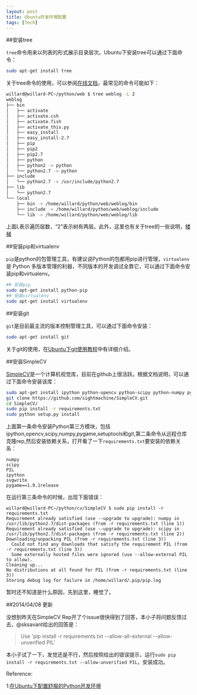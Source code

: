 ```yaml
---
layout: post
title: Ubuntu开发环境配置
tags: [Tech]
---
```


##安装tree

`tree`命令用来以列表的形式展示目录层次。Ubuntu下安装tree可以通过下面命令：

```sh
sudo apt-get install tree
```
关于tree命令的使用，可以参阅[在线文档](http://www.computerhope.com/unix/tree.htm)，最常见的命令可能如下：

```sh
willard@willard-PC~/python/web $ tree weblog -L 2
weblog
├── bin
│   ├── activate
│   ├── activate.csh
│   ├── activate.fish
│   ├── activate_this.py
│   ├── easy_install
│   ├── easy_install-2.7
│   ├── pip
│   ├── pip2
│   ├── pip2.7
│   ├── python
│   ├── python2 -> python
│   └── python2.7 -> python
├── include
│   └── python2.7 -> /usr/include/python2.7
├── lib
│   └── python2.7
└── local
    ├── bin -> /home/willard/python/web/weblog/bin
    ├── include -> /home/willard/python/web/weblog/include
    └── lib -> /home/willard/python/web/weblog/lib
```
上面L表示遍历层数，“2”表示树有两层。此外，这里也有关于tree的一些说明，[楼梯](http://liunian.info/ubuntu%E4%B9%8Btree%E5%91%BD%E4%BB%A4.html)

##安装pip和virtualenv

`pip`是python的包管理工具，有建议说Python的包都用pip进行管理，`virtualenv`是 Python 多版本管理的利器，不同版本的开发调试全靠它，可以通过下面命令安装pip和virtualenv。

```sh
## 安装pip
sudo apt-get install python-pip
## 安装virtualenv
sudo apt-get install virtualenv
```

##安装git

`git`是目前最主流的版本控制管理工具，可以通过下面命令安装：

```sh
sudo apt-get install git
```
关于git的使用，在[Ubuntu下git使用教程](http://yuanyong.org/blog/the-trick-of-using-git.html)中有详细介绍。

##安装SimpleCV

[SimpleCV](https://github.com/sightmachine/SimpleCV)是一个计算机视觉库，目前在github上很活跃。根据文档说明，可以通过下面命令安装该库：

```sh
sudo apt-get install ipython python-opencv python-scipy python-numpy python-pygame python-setuptools git
git clone https://github.com/sightmachine/SimpleCV.git
cd SimpleCV/
sudo pip install -r requirements.txt
sudo python setup.py install
```
上面第一条命令安装Python第三方模块，包括ipython,opencv,scipy,numpy,pygame,setuptools和git,第二条命令从远程仓库克隆rep,然后安装依赖关系，打开看了一下`requirements.txt`要安装的依赖关系：

```text
numpy
scipy
PIL
ipython
svgwrite
pygame==1.9.1release
```
在运行第三条命令的时候，出现下面错误：

```text
willard@willard-PC~/python/cv/SimpleCV $ sudo pip install -r requirements.txt 
Requirement already satisfied (use --upgrade to upgrade): numpy in /usr/lib/python2.7/dist-packages (from -r requirements.txt (line 1))
Requirement already satisfied (use --upgrade to upgrade): scipy in /usr/lib/python2.7/dist-packages (from -r requirements.txt (line 2))
Downloading/unpacking PIL (from -r requirements.txt (line 3))
  Could not find any downloads that satisfy the requirement PIL (from -r requirements.txt (line 3))
  Some externally hosted files were ignored (use --allow-external PIL to allow).
Cleaning up...
No distributions at all found for PIL (from -r requirements.txt (line 3))
Storing debug log for failure in /home/willard/.pip/pip.log
```
暂时还不知道是什么原因，先到这里，睡觉了。

##2014/04/08 更新

没想到昨天在SimpleCV Rep开了个issue很快得到了回答，本小子将问题反馈过去，@sksavant给出的回答是：

>Use 'pip install -r requirements.txt --allow-all-external --allow-unverified PIL'

本小子试了一下，发觉还是不行，然后按照给出的错误提示，运行`sudo pip install -r requirements.txt --allow-unverified PIL`，安装成功。

Reference:

1:[在Ubuntu下配置舒服的Python开发环境](http://xiaocong.github.io/blog/2013/06/18/customize-python-dev-environment-on-ubuntu/)
